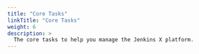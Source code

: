 ```yaml
---
title: "Core Tasks"
linkTitle: "Core Tasks"
weight: 6
description: >
  The core tasks to help you manage the Jenkins X platform.
---
```

